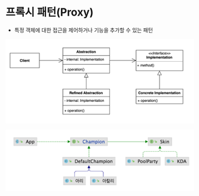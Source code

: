 # 프록시 패턴(Proxy)

* 특정 객체에 대한 접근을 제어하거나 기능을 추가할 수 있는 패턴

![BridgePattern1](/image/BridgePattern.png)

![BridgePattern2](/image/BridgePattern2.png)